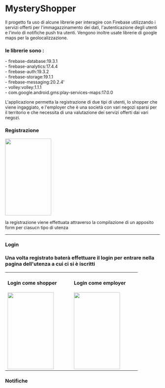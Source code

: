 # MysteryShopper

<p>Il progetto fa uso di alcune librerie per interagire con Firebase utilizzando i servizi offerti per l'immagazzinamento dei dati, l'autenticazione degli utenti e l'invio di notifiche push tra utenti. Vengono inoltre usate librerie di google maps per la geolocalizzazione.</p>

<h3>le librerie sono :</h3>
<p>- firebase-database:19.3.1</br>
- firebase-analytics:17.4.4</br>
- firebase-auth:19.3.2</br>
- firebase-storage:19.1.1</br>
- firebase-messaging:20.2.4'</br>
- volley:volley:1.1.1</br>
- com.google.android.gms:play-services-maps:17.0.0
</p>

<p>L'applicazione permetta la registrazione di due tipi di utenti, lo shopper che viene ingaggiato, e l'employer che è una società con vari negozi sparsi per il territorio e che necessita di una valutazione dei servizi offerti dai vari negozi.</p>
<h3>Registrazione</h3>
<img src="https://github.com/Stef80/MysteryShopper/blob/master/20200827_175155%5B1%5D.gif" width=150 height=250>
 <p>la registrazione viene effettuata attraverso la compilazione di un apposito form per ciasucn tipo di utenza</p>
 </img>
 <hr>
 <h3>Login<h3>
 <p>Una volta registrato baterà effettuare il login per entrare nella pagina dell'utenza a cui ci si è iscritti</p>
<table cellspacing="2" cellpadding="2" width="400" border="0">
<tbody>
<tr>
<td valign="top" width="200">
 <div>
  <h4>Login come shopper</h4> 
  <img src="https://github.com/Stef80/MysteryShopper/blob/master/20200827_172731%5B1%5D.gif" width=150 height=250/>
 </div>
</td>
<td valign="top" width="200">
 <div>
  <h4>Login come employer</h4>
  <img src="https://github.com/Stef80/MysteryShopper/blob/master/login_employer%5B1%5D.gif" width=150 height=250/>
 </div>
 </td>
</tr>
</tbody>
</table>
</hr>
<h3>Notifiche<h3>
 

